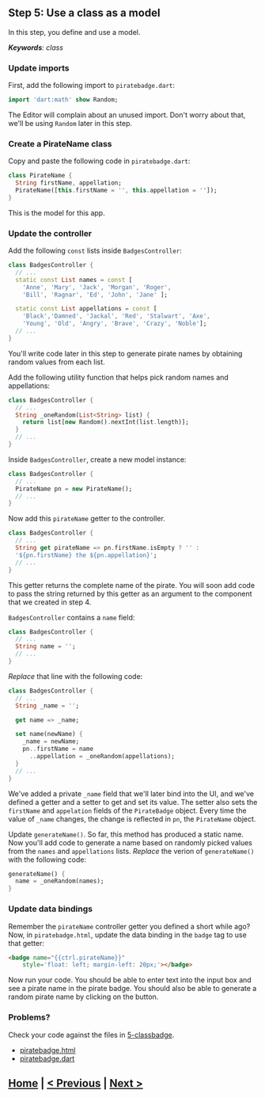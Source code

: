## Step 5: Use a class as a model

In this step, you define and use a model.

_**Keywords**: class_

### Update imports

First, add the following import to `piratebadge.dart`:

```Dart
import 'dart:math' show Random;
```

The Editor will complain about an unused import. Don't worry about that, we'll
be using `Random` later in this step.

### Create a PirateName class

Copy and paste the following code in `piratebadge.dart`:

```Dart
class PirateName {
  String firstName, appellation;
  PirateName([this.firstName = '', this.appellation = '']);
}
```

This is the model for this app.

### Update the controller

Add the following `const` lists inside `BadgesController`:

```Dart
class BadgesController {
  // ...
  static const List names = const [
    'Anne', 'Mary', 'Jack', 'Morgan', 'Roger',
    'Bill', 'Ragnar', 'Ed', 'John', 'Jane' ];

  static const List appellations = const [
    'Black','Damned', 'Jackal', 'Red', 'Stalwart', 'Axe',
    'Young', 'Old', 'Angry', 'Brave', 'Crazy', 'Noble'];
  // ...
}
```

You'll write code later in this step to generate pirate names by obtaining
random values from each list.

Add the following utility function that helps pick random names and
appellations:


```Dart
class BadgesController {
  // ...
  String _oneRandom(List<String> list) {
    return list[new Random().nextInt(list.length)];
  }
  // ...
}
```

Inside `BadgesController`, create a new model instance:

```Dart
class BadgesController {
  // ...
  PirateName pn = new PirateName();
  // ...
}
```

Now add this `pirateName` getter to the controller.


```Dart
class BadgesController {
  // ...
  String get pirateName => pn.firstName.isEmpty ? '' :
  '${pn.firstName} the ${pn.appellation}';
  // ...
}
```

This getter returns the complete name of the pirate. You will soon add code to
pass the string returned by this getter as an argument to the component that we
created in step 4.

`BadgesController` contains a `name` field:

```Dart
class BadgesController {
  // ...
  String name = '';
  // ...
}
```

_Replace_ that line with the following code:


```Dart
class BadgesController {
  // ...
  String _name = '';

  get name => _name;

  set name(newName) {
    _name = newName;
    pn..firstName = name
      ..appellation = _oneRandom(appellations);
  }
  // ...
}
```

We've added a private `_name` field that we'll later bind into the UI, and
we've defined a getter and a setter to get and set its value. The
setter also sets the `firstName` and `appelation` fields of the
`PirateBadge` object. Every time the value of `_name` changes, the change is
reflected in `pn`, the `PirateName` object.

Update `generateName()`. So far, this method has produced a static name. Now
you'll add code to generate a name based on randomly picked values from the
`names` and `appellations` lists. _Replace_ the verion of `generateName()`
with the following code:

```Dart
generateName() {
  name = _oneRandom(names);
}
```

### Update data bindings

Remember the `pirateName` controller getter you defined a short while ago?
Now, in `piratebadge.html`, update the data binding in the `badge` tag to use
that getter:

```HTML
<badge name="{{ctrl.pirateName}}"
    style='float: left; margin-left: 20px;'></badge>
```

Now run your code. You should be able to enter text into the input box and see
a pirate name in the pirate badge. You should also be able to generate a
random pirate name by clicking on the button.

### Problems?
Check your code against the files in [5-classbadge](../web/5-classbadge).
- [piratebadge.html](../web/5-classbadge/piratebadge.html)
- [piratebadge.dart](../web/5-classbadge/piratebadge.dart)

## [Home](../README.md) | [< Previous](step-4.md) | [Next >](step-6.md)
